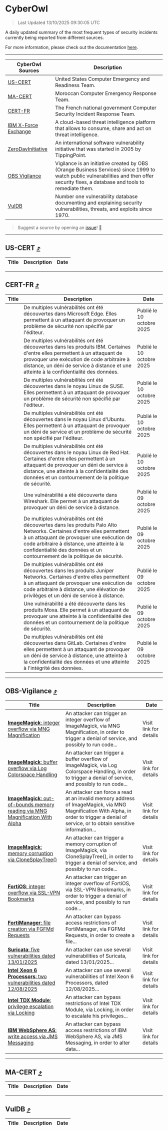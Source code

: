 
 <div id='top'></div>

# CyberOwl

 > Last Updated 13/10/2025 09:30:05 UTC
 
 A daily updated summary of the most frequent types of security incidents currently being reported from different sources.
 
 For more information, please check out the documentation [here](./docs/README.md).
 
 ---
 |CyberOwl Sources|Description|
 |---|---|
 |[US-CERT](#us-cert-arrow_heading_up)|United States Computer Emergency and Readiness Team.|
 |[MA-CERT](#ma-cert-arrow_heading_up)|Moroccan Computer Emergency Response Team.|
 |[CERT-FR](#cert-fr-arrow_heading_up)|The French national government Computer Security Incident Response Team.|
 |[IBM X-Force Exchange](#ibmcloud-arrow_heading_up)|A cloud-based threat intelligence platform that allows to consume, share and act on threat intelligence.|
 |[ZeroDayInitiative](#zerodayinitiative-arrow_heading_up)|An international software vulnerability initiative that was started in 2005 by TippingPoint.|
 |[OBS Vigilance](#obs-vigilance-arrow_heading_up)|Vigilance is an initiative created by OBS (Orange Business Services) since 1999 to watch public vulnerabilities and then offer security fixes, a database and tools to remediate them.|
 |[VulDB](#vuldb-arrow_heading_up)|Number one vulnerability database documenting and explaining security vulnerabilities, threats, and exploits since 1970.|
 
 > Suggest a source by opening an [issue](https://github.com/karimhabush/cyberowl/issues)! :raised_hands:
 ---

## US-CERT [:arrow_heading_up:](#cyberowl)

 |Title|Description|Date|
 |---|---|---|
 
 ---

## CERT-FR [:arrow_heading_up:](#cyberowl)

 |Title|Description|Date|
 |---|---|---|
 |[](https://www.cert.ssi.gouv.fr/avis/CERTFR-2025-AVI-0862/)|De multiples vulnérabilités ont été découvertes dans Microsoft Edge. Elles permettent à un attaquant de provoquer un problème de sécurité non spécifié par l'éditeur.|Publié le 10 octobre 2025|
 |[](https://www.cert.ssi.gouv.fr/avis/CERTFR-2025-AVI-0861/)|De multiples vulnérabilités ont été découvertes dans les produits IBM. Certaines d'entre elles permettent à un attaquant de provoquer une exécution de code arbitraire à distance, un déni de service à distance et une atteinte à la confidentialité des données.|Publié le 10 octobre 2025|
 |[](https://www.cert.ssi.gouv.fr/avis/CERTFR-2025-AVI-0860/)|De multiples vulnérabilités ont été découvertes dans le noyau Linux de SUSE. Elles permettent à un attaquant de provoquer un problème de sécurité non spécifié par l'éditeur.|Publié le 10 octobre 2025|
 |[](https://www.cert.ssi.gouv.fr/avis/CERTFR-2025-AVI-0859/)|De multiples vulnérabilités ont été découvertes dans le noyau Linux d'Ubuntu. Elles permettent à un attaquant de provoquer un déni de service et un problème de sécurité non spécifié par l'éditeur.|Publié le 10 octobre 2025|
 |[](https://www.cert.ssi.gouv.fr/avis/CERTFR-2025-AVI-0858/)|De multiples vulnérabilités ont été découvertes dans le noyau Linux de Red Hat. Certaines d'entre elles permettent à un attaquant de provoquer un déni de service à distance, une atteinte à la confidentialité des données et un contournement de la politique de sécurité.|Publié le 10 octobre 2025|
 |[](https://www.cert.ssi.gouv.fr/avis/CERTFR-2025-AVI-0857/)|Une vulnérabilité a été découverte dans Wireshark. Elle permet à un attaquant de provoquer un déni de service à distance.|Publié le 09 octobre 2025|
 |[](https://www.cert.ssi.gouv.fr/avis/CERTFR-2025-AVI-0856/)|De multiples vulnérabilités ont été découvertes dans les produits Palo Alto Networks. Certaines d'entre elles permettent à un attaquant de provoquer une exécution de code arbitraire à distance, une atteinte à la confidentialité des données et un contournement de la politique de sécurité.|Publié le 09 octobre 2025|
 |[](https://www.cert.ssi.gouv.fr/avis/CERTFR-2025-AVI-0855/)|De multiples vulnérabilités ont été découvertes dans les produits Juniper Networks. Certaines d'entre elles permettent à un attaquant de provoquer une exécution de code arbitraire à distance, une élévation de privilèges et un déni de service à distance.|Publié le 09 octobre 2025|
 |[](https://www.cert.ssi.gouv.fr/avis/CERTFR-2025-AVI-0854/)|Une vulnérabilité a été découverte dans les produits Moxa. Elle permet à un attaquant de provoquer une atteinte à la confidentialité des données et un contournement de la politique de sécurité.|Publié le 09 octobre 2025|
 |[](https://www.cert.ssi.gouv.fr/avis/CERTFR-2025-AVI-0853/)|De multiples vulnérabilités ont été découvertes dans GitLab. Certaines d'entre elles permettent à un attaquant de provoquer un déni de service à distance, une atteinte à la confidentialité des données et une atteinte à l'intégrité des données.|Publié le 09 octobre 2025|
 
 ---

## OBS-Vigilance [:arrow_heading_up:](#cyberowl)

 |Title|Description|Date|
 |---|---|---|
 |[<a href="https://vigilance.fr/vulnerability/ImageMagick-integer-overflow-via-MNG-Magnification-47958" class="noirorange"><b>ImageMagick</b>: integer overflow via MNG Magnification</a>](https://vigilance.fr/vulnerability/ImageMagick-integer-overflow-via-MNG-Magnification-47958)|An attacker can trigger an integer overflow of ImageMagick, via MNG Magnification, in order to trigger a denial of service, and possibly to run code...|Visit link for details|
 |[<a href="https://vigilance.fr/vulnerability/ImageMagick-buffer-overflow-via-Log-Colorspace-Handling-47957" class="noirorange"><b>ImageMagick</b>: buffer overflow via Log Colorspace Handling</a>](https://vigilance.fr/vulnerability/ImageMagick-buffer-overflow-via-Log-Colorspace-Handling-47957)|An attacker can trigger a buffer overflow of ImageMagick, via Log Colorspace Handling, in order to trigger a denial of service, and possibly to run code...|Visit link for details|
 |[<a href="https://vigilance.fr/vulnerability/ImageMagick-out-of-bounds-memory-reading-via-MNG-Magnification-With-Alpha-47956" class="noirorange"><b>ImageMagick</b>: out-of-bounds memory reading via MNG Magnification With Alpha</a>](https://vigilance.fr/vulnerability/ImageMagick-out-of-bounds-memory-reading-via-MNG-Magnification-With-Alpha-47956)|An attacker can force a read at an invalid memory address of ImageMagick, via MNG Magnification With Alpha, in order to trigger a denial of service, or to obtain sensitive information...|Visit link for details|
 |[<a href="https://vigilance.fr/vulnerability/ImageMagick-memory-corruption-via-CloneSplayTree-47955" class="noirorange"><b>ImageMagick</b>: memory corruption via CloneSplayTree()</a>](https://vigilance.fr/vulnerability/ImageMagick-memory-corruption-via-CloneSplayTree-47955)|An attacker can trigger a memory corruption of ImageMagick, via CloneSplayTree(), in order to trigger a denial of service, and possibly to run code...|Visit link for details|
 |[<a href="https://vigilance.fr/vulnerability/FortiOS-integer-overflow-via-SSL-VPN-Bookmarks-47953" class="noirorange"><b>FortiOS</b>: integer overflow via SSL-VPN Bookmarks</a>](https://vigilance.fr/vulnerability/FortiOS-integer-overflow-via-SSL-VPN-Bookmarks-47953)|An attacker can trigger an integer overflow of FortiOS, via SSL-VPN Bookmarks, in order to trigger a denial of service, and possibly to run code...|Visit link for details|
 |[<a href="https://vigilance.fr/vulnerability/FortiManager-file-creation-via-FGFMd-Requests-47951" class="noirorange"><b>FortiManager</b>: file creation via FGFMd Requests</a>](https://vigilance.fr/vulnerability/FortiManager-file-creation-via-FGFMd-Requests-47951)|An attacker can bypass access restrictions of FortiManager, via FGFMd Requests, in order to create a file...|Visit link for details|
 |[<a href="https://vigilance.fr/vulnerability/Suricata-five-vulnerabilities-dated-13-01-2025-46048" class="noirorange"><b>Suricata</b>: five vulnerabilities dated 13/01/2025</a>](https://vigilance.fr/vulnerability/Suricata-five-vulnerabilities-dated-13-01-2025-46048)|An attacker can use several vulnerabilities of Suricata, dated 13/01/2025...|Visit link for details|
 |[<a href="https://vigilance.fr/vulnerability/Intel-Xeon-6-Processors-two-vulnerabilities-dated-12-08-2025-47949" class="noirorange"><b>Intel Xeon 6 Processors</b>: two vulnerabilities dated 12/08/2025</a>](https://vigilance.fr/vulnerability/Intel-Xeon-6-Processors-two-vulnerabilities-dated-12-08-2025-47949)|An attacker can use several vulnerabilities of Intel Xeon 6 Processors, dated 12/08/2025...|Visit link for details|
 |[<a href="https://vigilance.fr/vulnerability/Intel-TDX-Module-privilege-escalation-via-Locking-47948" class="noirorange"><b>Intel TDX Module</b>: privilege escalation via Locking</a>](https://vigilance.fr/vulnerability/Intel-TDX-Module-privilege-escalation-via-Locking-47948)|An attacker can bypass restrictions of Intel TDX Module, via Locking, in order to escalate his privileges...|Visit link for details|
 |[<a href="https://vigilance.fr/vulnerability/IBM-WebSphere-AS-write-access-via-JMS-Messaging-47946" class="noirorange"><b>IBM WebSphere AS</b>: write access via JMS Messaging</a>](https://vigilance.fr/vulnerability/IBM-WebSphere-AS-write-access-via-JMS-Messaging-47946)|An attacker can bypass access restrictions of IBM WebSphere AS, via JMS Messaging, in order to alter data...|Visit link for details|
 
 ---

## MA-CERT [:arrow_heading_up:](#cyberowl)

 |Title|Description|Date|
 |---|---|---|
 
 ---

## VulDB [:arrow_heading_up:](#cyberowl)

 |Title|Description|Date|
 |---|---|---|
 